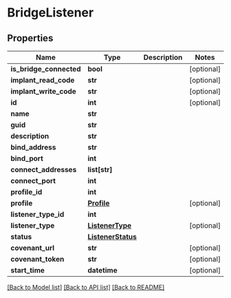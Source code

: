 # BridgeListener

## Properties
Name | Type | Description | Notes
------------ | ------------- | ------------- | -------------
**is_bridge_connected** | **bool** |  | [optional] 
**implant_read_code** | **str** |  | [optional] 
**implant_write_code** | **str** |  | [optional] 
**id** | **int** |  | [optional] 
**name** | **str** |  | 
**guid** | **str** |  | 
**description** | **str** |  | 
**bind_address** | **str** |  | 
**bind_port** | **int** |  | 
**connect_addresses** | **list[str]** |  | 
**connect_port** | **int** |  | 
**profile_id** | **int** |  | 
**profile** | [**Profile**](Profile.md) |  | [optional] 
**listener_type_id** | **int** |  | 
**listener_type** | [**ListenerType**](ListenerType.md) |  | [optional] 
**status** | [**ListenerStatus**](ListenerStatus.md) |  | 
**covenant_url** | **str** |  | [optional] 
**covenant_token** | **str** |  | [optional] 
**start_time** | **datetime** |  | [optional] 

[[Back to Model list]](../README.md#documentation-for-models) [[Back to API list]](../README.md#documentation-for-api-endpoints) [[Back to README]](../README.md)


